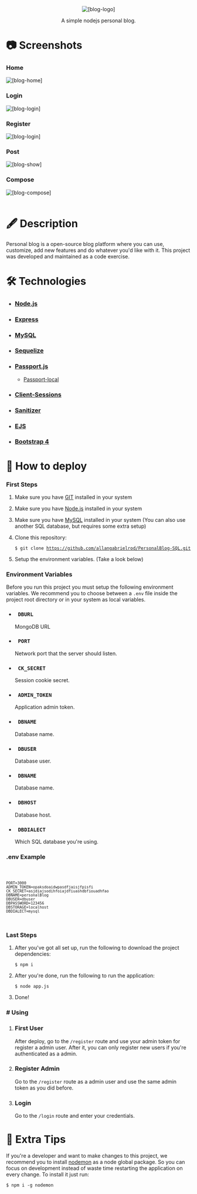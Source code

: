 <div align="center">
    <img src="./github/logo.png" alt="[blog-logo]" />
    <p>A simple nodejs personal blog.</p>
</div>

# 📷 Screenshots

<h3> Home </h3>
<img src="./github/screenshots/home.png" alt="[blog-home] " />

<h3> Login </h3>
<img src="./github/screenshots/login.png" alt="[blog-login] " />

<h3> Register </h3>
<img src="./github/screenshots/register.png" alt="[blog-login] " />

<h3> Post </h3>
<img src="./github/screenshots/show.png" alt="[blog-show] " />

<h3> Compose </h3>
<img src="./github/screenshots/new.png" alt="[blog-compose] " />

<br />
<br />

# 🖋️ Description

Personal blog is a open-source blog platform where you can use, customize, add new features and do whatever you'd like with it. This project was developed and maintained as a code exercise.

# 🛠️ Technologies

- ### [Node.js](https://nodejs.org/en/)
- ### [Express](http://expressjs.com/pt-br/)
- ### [MySQL](https://www.mysql.com/)
- ### [Sequelize](https://sequelize.org)
- ### [Passport.js](http://www.passportjs.org/)
  - [Passport-local](http://www.passportjs.org/packages/passport-local/)
- ### [Client-Sessions](https://www.npmjs.com/package/client-sessions)
- ### [Sanitizer](https://www.npmjs.com/package/client-sessions)
- ### [EJS](https://ejs.co/)
- ### [Bootstrap 4](https://getbootstrap.com/)

# 🚀 How to deploy

<h3>First Steps</h3>

1. Make sure you have [GIT](https://git-scm.com/) installed in your system
2. Make sure you have [Node.js](https://nodejs.org/en/) installed in your system
3. Make sure you have [MySQL](https://www.mysql.com/) installed in your system (You can also use another SQL database, but requires some extra setup)
4. Clone this repository:

   <code>$ git clone https://github.com/allangabrielrod/PersonalBlog-SQL.git</code>

5. Setup the environment variables. (Take a look below)

<h3>Environment Variables</h3>

Before you run this project you must setup the following environment variables. We recommend you to choose between a <code>.env</code> file inside the project root directory or in your system as local variables.

- ### <code> DBURL </code>

  MongoDB URL

- ### <code> PORT </code>

  Network port that the server should listen.

- ### <code> CK_SECRET </code>

  Session cookie secret.

- ### <code> ADMIN_TOKEN </code>

  Application admin token.

- ### <code> DBNAME </code>

  Database name.

- ### <code> DBUSER </code>

  Database user.

- ### <code> DBNAME </code>

  Database name.

- ### <code> DBHOST </code>

  Database host.

- ### <code> DBDIALECT </code>

  Which SQL database you're using.

<h3>.env Example</h3>

<code>

    PORT=3000
    ADMIN_TOKEN=opaksdoaidwpasdfjaisjfpisfi
    CK_SECRET=asjdiajsodihfoiajdfiuashdbfiouadhfao
    DBNAME=personalBlog
    DBUSER=dbuser
    DBPASSWORD=123456
    DBSTORAGE=localhost
    DBDIALECT=mysql

</code>

<h3>Last Steps</h3>

1. After you've got all set up, run the following to download the project dependencies:

   <code>$ npm i </code>

2. After you're done, run the following to run the application:

   <code>$ node app.js </code>

3. Done!

<h3># Using</h3>

1. ### First User

   After deploy, go to the <code>/register</code> route and use your admin token for register a admin user. After it, you can only register new users if you're authenticated as a admin.

2. ### Register Admin

   Go to the <code>/register</code> route as a admin user and use the same admin token as you did before.

3. ### Login
   Go to the <code>/login</code> route and enter your credentials.

# 💁 Extra Tips

If you're a developer and want to make changes to this project, we recommend you to install [nodemon]("https://nodemon.io/") as a node global package. So you can focus on development instead of waste time restarting the application on every change. To install it just run:

<code>$ npm i -g nodemon</code>
